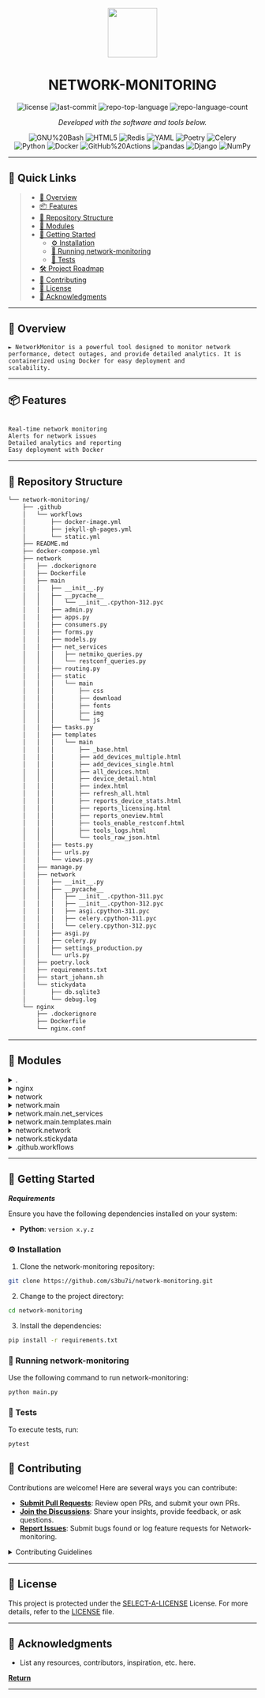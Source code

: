 <p align="center">
  <img src="https://cdn-icons-png.flaticon.com/512/6295/6295417.png" width="100" />
</p>
<p align="center">
    <h1 align="center">NETWORK-MONITORING</h1>
</p>

<p align="center">
	<img src="https://img.shields.io/github/license/s3bu7i/network-monitoring.git?style=flat&color=0080ff" alt="license">
	<img src="https://img.shields.io/github/last-commit/s3bu7i/network-monitoring.git?style=flat&logo=git&logoColor=white&color=0080ff" alt="last-commit">
	<img src="https://img.shields.io/github/languages/top/s3bu7i/network-monitoring.git?style=flat&color=0080ff" alt="repo-top-language">
	<img src="https://img.shields.io/github/languages/count/s3bu7i/network-monitoring.git?style=flat&color=0080ff" alt="repo-language-count">
<p>
<p align="center">
		<em>Developed with the software and tools below.</em>
</p>
<p align="center">
	<img src="https://img.shields.io/badge/GNU%20Bash-4EAA25.svg?style=flat&logo=GNU-Bash&logoColor=white" alt="GNU%20Bash">
	<img src="https://img.shields.io/badge/HTML5-E34F26.svg?style=flat&logo=HTML5&logoColor=white" alt="HTML5">
	<img src="https://img.shields.io/badge/Redis-DC382D.svg?style=flat&logo=Redis&logoColor=white" alt="Redis">
	<img src="https://img.shields.io/badge/YAML-CB171E.svg?style=flat&logo=YAML&logoColor=white" alt="YAML">
	<img src="https://img.shields.io/badge/Poetry-60A5FA.svg?style=flat&logo=Poetry&logoColor=white" alt="Poetry">
	<img src="https://img.shields.io/badge/Celery-37814A.svg?style=flat&logo=Celery&logoColor=white" alt="Celery">
	<br>
	<img src="https://img.shields.io/badge/Python-3776AB.svg?style=flat&logo=Python&logoColor=white" alt="Python">
	<img src="https://img.shields.io/badge/Docker-2496ED.svg?style=flat&logo=Docker&logoColor=white" alt="Docker">
	<img src="https://img.shields.io/badge/GitHub%20Actions-2088FF.svg?style=flat&logo=GitHub-Actions&logoColor=white" alt="GitHub%20Actions">
	<img src="https://img.shields.io/badge/pandas-150458.svg?style=flat&logo=pandas&logoColor=white" alt="pandas">
	<img src="https://img.shields.io/badge/Django-092E20.svg?style=flat&logo=Django&logoColor=white" alt="Django">
	<img src="https://img.shields.io/badge/NumPy-013243.svg?style=flat&logo=NumPy&logoColor=white" alt="NumPy">
</p>
<hr>

## 🔗 Quick Links

> - [📍 Overview](#-overview)
> - [📦 Features](#-features)
> - [📂 Repository Structure](#-repository-structure)
> - [🧩 Modules](#-modules)
> - [🚀 Getting Started](#-getting-started)
>   - [⚙️ Installation](#️-installation)
>   - [🤖 Running network-monitoring](#-running-network-monitoring)
>   - [🧪 Tests](#-tests)
> - [🛠 Project Roadmap](#-project-roadmap)
> - [🤝 Contributing](#-contributing)
> - [📄 License](#-license)
> - [👏 Acknowledgments](#-acknowledgments)

---

## 📍 Overview

<code>► NetworkMonitor is a powerful tool designed to monitor network performance, detect outages, and provide detailed analytics. It is containerized using Docker for easy deployment and scalability.</code>

---

## 📦 Features

<code>
Real-time network monitoring
Alerts for network issues
Detailed analytics and reporting
Easy deployment with Docker</code>

---

## 📂 Repository Structure

```sh
└── network-monitoring/
    ├── .github
    │   └── workflows
    │       ├── docker-image.yml
    │       ├── jekyll-gh-pages.yml
    │       └── static.yml
    ├── README.md
    ├── docker-compose.yml
    ├── network
    │   ├── .dockerignore
    │   ├── Dockerfile
    │   ├── main
    │   │   ├── __init__.py
    │   │   ├── __pycache__
    │   │   │   └── __init__.cpython-312.pyc
    │   │   ├── admin.py
    │   │   ├── apps.py
    │   │   ├── consumers.py
    │   │   ├── forms.py
    │   │   ├── models.py
    │   │   ├── net_services
    │   │   │   ├── netmiko_queries.py
    │   │   │   └── restconf_queries.py
    │   │   ├── routing.py
    │   │   ├── static
    │   │   │   └── main
    │   │   │       ├── css
    │   │   │       ├── download
    │   │   │       ├── fonts
    │   │   │       ├── img
    │   │   │       └── js
    │   │   ├── tasks.py
    │   │   ├── templates
    │   │   │   └── main
    │   │   │       ├── _base.html
    │   │   │       ├── add_devices_multiple.html
    │   │   │       ├── add_devices_single.html
    │   │   │       ├── all_devices.html
    │   │   │       ├── device_detail.html
    │   │   │       ├── index.html
    │   │   │       ├── refresh_all.html
    │   │   │       ├── reports_device_stats.html
    │   │   │       ├── reports_licensing.html
    │   │   │       ├── reports_oneview.html
    │   │   │       ├── tools_enable_restconf.html
    │   │   │       ├── tools_logs.html
    │   │   │       └── tools_raw_json.html
    │   │   ├── tests.py
    │   │   ├── urls.py
    │   │   └── views.py
    │   ├── manage.py
    │   ├── network
    │   │   ├── __init__.py
    │   │   ├── __pycache__
    │   │   │   ├── __init__.cpython-311.pyc
    │   │   │   ├── __init__.cpython-312.pyc
    │   │   │   ├── asgi.cpython-311.pyc
    │   │   │   ├── celery.cpython-311.pyc
    │   │   │   └── celery.cpython-312.pyc
    │   │   ├── asgi.py
    │   │   ├── celery.py
    │   │   ├── settings_production.py
    │   │   └── urls.py
    │   ├── poetry.lock
    │   ├── requirements.txt
    │   ├── start_johann.sh
    │   └── stickydata
    │       ├── db.sqlite3
    │       └── debug.log
    └── nginx
        ├── .dockerignore
        ├── Dockerfile
        └── nginx.conf
```

---

## 🧩 Modules

<details closed><summary>.</summary>

| File                                                                                                  | Summary                         |
| ---                                                                                                   | ---                             |
| [docker-compose.yml](https://github.com/s3bu7i/network-monitoring.git/blob/master/docker-compose.yml) | <code>► INSERT-TEXT-HERE</code> |

</details>

<details closed><summary>nginx</summary>

| File                                                                                        | Summary                         |
| ---                                                                                         | ---                             |
| [nginx.conf](https://github.com/s3bu7i/network-monitoring.git/blob/master/nginx/nginx.conf) | <code>► INSERT-TEXT-HERE</code> |
| [Dockerfile](https://github.com/s3bu7i/network-monitoring.git/blob/master/nginx/Dockerfile) | <code>► INSERT-TEXT-HERE</code> |

</details>

<details closed><summary>network</summary>

| File                                                                                                      | Summary                         |
| ---                                                                                                       | ---                             |
| [start_johann.sh](https://github.com/s3bu7i/network-monitoring.git/blob/master/network/start_johann.sh)   | <code>► INSERT-TEXT-HERE</code> |
| [Dockerfile](https://github.com/s3bu7i/network-monitoring.git/blob/master/network/Dockerfile)             | <code>► INSERT-TEXT-HERE</code> |
| [poetry.lock](https://github.com/s3bu7i/network-monitoring.git/blob/master/network/poetry.lock)           | <code>► INSERT-TEXT-HERE</code> |
| [manage.py](https://github.com/s3bu7i/network-monitoring.git/blob/master/network/manage.py)               | <code>► INSERT-TEXT-HERE</code> |
| [requirements.txt](https://github.com/s3bu7i/network-monitoring.git/blob/master/network/requirements.txt) | <code>► INSERT-TEXT-HERE</code> |

</details>

<details closed><summary>network.main</summary>

| File                                                                                                   | Summary                         |
| ---                                                                                                    | ---                             |
| [admin.py](https://github.com/s3bu7i/network-monitoring.git/blob/master/network/main/admin.py)         | <code>► INSERT-TEXT-HERE</code> |
| [apps.py](https://github.com/s3bu7i/network-monitoring.git/blob/master/network/main/apps.py)           | <code>► INSERT-TEXT-HERE</code> |
| [tasks.py](https://github.com/s3bu7i/network-monitoring.git/blob/master/network/main/tasks.py)         | <code>► INSERT-TEXT-HERE</code> |
| [tests.py](https://github.com/s3bu7i/network-monitoring.git/blob/master/network/main/tests.py)         | <code>► INSERT-TEXT-HERE</code> |
| [views.py](https://github.com/s3bu7i/network-monitoring.git/blob/master/network/main/views.py)         | <code>► INSERT-TEXT-HERE</code> |
| [consumers.py](https://github.com/s3bu7i/network-monitoring.git/blob/master/network/main/consumers.py) | <code>► INSERT-TEXT-HERE</code> |
| [routing.py](https://github.com/s3bu7i/network-monitoring.git/blob/master/network/main/routing.py)     | <code>► INSERT-TEXT-HERE</code> |
| [urls.py](https://github.com/s3bu7i/network-monitoring.git/blob/master/network/main/urls.py)           | <code>► INSERT-TEXT-HERE</code> |
| [forms.py](https://github.com/s3bu7i/network-monitoring.git/blob/master/network/main/forms.py)         | <code>► INSERT-TEXT-HERE</code> |
| [models.py](https://github.com/s3bu7i/network-monitoring.git/blob/master/network/main/models.py)       | <code>► INSERT-TEXT-HERE</code> |

</details>

<details closed><summary>network.main.net_services</summary>

| File                                                                                                                              | Summary                         |
| ---                                                                                                                               | ---                             |
| [restconf_queries.py](https://github.com/s3bu7i/network-monitoring.git/blob/master/network/main/net_services/restconf_queries.py) | <code>► INSERT-TEXT-HERE</code> |
| [netmiko_queries.py](https://github.com/s3bu7i/network-monitoring.git/blob/master/network/main/net_services/netmiko_queries.py)   | <code>► INSERT-TEXT-HERE</code> |

</details>

<details closed><summary>network.main.templates.main</summary>

| File                                                                                                                                              | Summary                         |
| ---                                                                                                                                               | ---                             |
| [tools_raw_json.html](https://github.com/s3bu7i/network-monitoring.git/blob/master/network/main/templates/main/tools_raw_json.html)               | <code>► INSERT-TEXT-HERE</code> |
| [tools_logs.html](https://github.com/s3bu7i/network-monitoring.git/blob/master/network/main/templates/main/tools_logs.html)                       | <code>► INSERT-TEXT-HERE</code> |
| [device_detail.html](https://github.com/s3bu7i/network-monitoring.git/blob/master/network/main/templates/main/device_detail.html)                 | <code>► INSERT-TEXT-HERE</code> |
| [reports_oneview.html](https://github.com/s3bu7i/network-monitoring.git/blob/master/network/main/templates/main/reports_oneview.html)             | <code>► INSERT-TEXT-HERE</code> |
| [index.html](https://github.com/s3bu7i/network-monitoring.git/blob/master/network/main/templates/main/index.html)                                 | <code>► INSERT-TEXT-HERE</code> |
| [add_devices_multiple.html](https://github.com/s3bu7i/network-monitoring.git/blob/master/network/main/templates/main/add_devices_multiple.html)   | <code>► INSERT-TEXT-HERE</code> |
| [all_devices.html](https://github.com/s3bu7i/network-monitoring.git/blob/master/network/main/templates/main/all_devices.html)                     | <code>► INSERT-TEXT-HERE</code> |
| [reports_licensing.html](https://github.com/s3bu7i/network-monitoring.git/blob/master/network/main/templates/main/reports_licensing.html)         | <code>► INSERT-TEXT-HERE</code> |
| [refresh_all.html](https://github.com/s3bu7i/network-monitoring.git/blob/master/network/main/templates/main/refresh_all.html)                     | <code>► INSERT-TEXT-HERE</code> |
| [_base.html](https://github.com/s3bu7i/network-monitoring.git/blob/master/network/main/templates/main/_base.html)                                 | <code>► INSERT-TEXT-HERE</code> |
| [reports_device_stats.html](https://github.com/s3bu7i/network-monitoring.git/blob/master/network/main/templates/main/reports_device_stats.html)   | <code>► INSERT-TEXT-HERE</code> |
| [add_devices_single.html](https://github.com/s3bu7i/network-monitoring.git/blob/master/network/main/templates/main/add_devices_single.html)       | <code>► INSERT-TEXT-HERE</code> |
| [tools_enable_restconf.html](https://github.com/s3bu7i/network-monitoring.git/blob/master/network/main/templates/main/tools_enable_restconf.html) | <code>► INSERT-TEXT-HERE</code> |

</details>

<details closed><summary>network.network</summary>

| File                                                                                                                          | Summary                         |
| ---                                                                                                                           | ---                             |
| [asgi.py](https://github.com/s3bu7i/network-monitoring.git/blob/master/network/network/asgi.py)                               | <code>► INSERT-TEXT-HERE</code> |
| [celery.py](https://github.com/s3bu7i/network-monitoring.git/blob/master/network/network/celery.py)                           | <code>► INSERT-TEXT-HERE</code> |
| [urls.py](https://github.com/s3bu7i/network-monitoring.git/blob/master/network/network/urls.py)                               | <code>► INSERT-TEXT-HERE</code> |
| [settings_production.py](https://github.com/s3bu7i/network-monitoring.git/blob/master/network/network/settings_production.py) | <code>► INSERT-TEXT-HERE</code> |

</details>

<details closed><summary>network.stickydata</summary>

| File                                                                                                     | Summary                         |
| ---                                                                                                      | ---                             |
| [db.sqlite3](https://github.com/s3bu7i/network-monitoring.git/blob/master/network/stickydata/db.sqlite3) | <code>► INSERT-TEXT-HERE</code> |

</details>

<details closed><summary>.github.workflows</summary>

| File                                                                                                                      | Summary                         |
| ---                                                                                                                       | ---                             |
| [jekyll-gh-pages.yml](https://github.com/s3bu7i/network-monitoring.git/blob/master/.github/workflows/jekyll-gh-pages.yml) | <code>► INSERT-TEXT-HERE</code> |
| [static.yml](https://github.com/s3bu7i/network-monitoring.git/blob/master/.github/workflows/static.yml)                   | <code>► INSERT-TEXT-HERE</code> |
| [docker-image.yml](https://github.com/s3bu7i/network-monitoring.git/blob/master/.github/workflows/docker-image.yml)       | <code>► INSERT-TEXT-HERE</code> |

</details>

---

## 🚀 Getting Started

***Requirements***

Ensure you have the following dependencies installed on your system:

* **Python**: `version x.y.z`

### ⚙️ Installation

1. Clone the network-monitoring repository:

```sh
git clone https://github.com/s3bu7i/network-monitoring.git
```

2. Change to the project directory:

```sh
cd network-monitoring
```

3. Install the dependencies:

```sh
pip install -r requirements.txt
```

### 🤖 Running network-monitoring

Use the following command to run network-monitoring:

```sh
python main.py
```

### 🧪 Tests

To execute tests, run:

```sh
pytest
```


## 🤝 Contributing

Contributions are welcome! Here are several ways you can contribute:

- **[Submit Pull Requests](https://github.com/s3bu7i/network-monitoring.git/blob/main/CONTRIBUTING.md)**: Review open PRs, and submit your own PRs.
- **[Join the Discussions](https://github.com/s3bu7i/network-monitoring.git/discussions)**: Share your insights, provide feedback, or ask questions.
- **[Report Issues](https://github.com/s3bu7i/network-monitoring.git/issues)**: Submit bugs found or log feature requests for Network-monitoring.

<details closed>
    <summary>Contributing Guidelines</summary>

1. **Fork the Repository**: Start by forking the project repository to your GitHub account.
2. **Clone Locally**: Clone the forked repository to your local machine using a Git client.
   ```sh
   git clone https://github.com/s3bu7i/network-monitoring.git
   ```
3. **Create a New Branch**: Always work on a new branch, giving it a descriptive name.
   ```sh
   git checkout -b new-feature-x
   ```
4. **Make Your Changes**: Develop and test your changes locally.
5. **Commit Your Changes**: Commit with a clear message describing your updates.
   ```sh
   git commit -m 'Implemented new feature x.'
   ```
6. **Push to GitHub**: Push the changes to your forked repository.
   ```sh
   git push origin new-feature-x
   ```
7. **Submit a Pull Request**: Create a PR against the original project repository. Clearly describe the changes and their motivations.

Once your PR is reviewed and approved, it will be merged into the main branch.

</details>

---

## 📄 License

This project is protected under the [SELECT-A-LICENSE](https://choosealicense.com/licenses) License. For more details, refer to the [LICENSE](https://choosealicense.com/licenses/) file.

---

## 👏 Acknowledgments

- List any resources, contributors, inspiration, etc. here.

[**Return**](#-quick-links)

---
